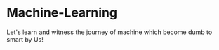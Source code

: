 # Machine-Learning
Let's learn and witness the journey of machine which become dumb to smart by Us!
